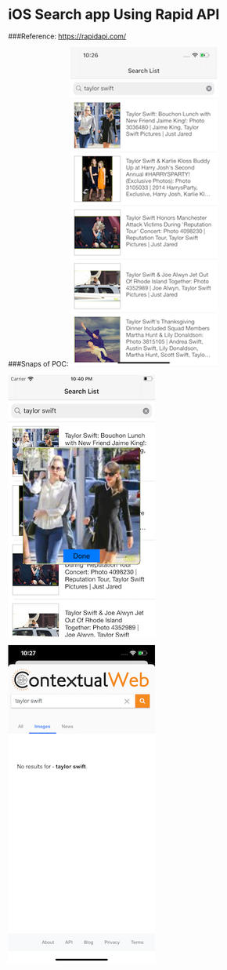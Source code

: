 # iOS Search app Using Rapid API

###Reference: https://rapidapi.com/

###Snaps of POC:
![](./Screenshots/Main-page.png)


![](./Screenshots/Thumbnail.png)


![](./Screenshots/Web-page.png)

